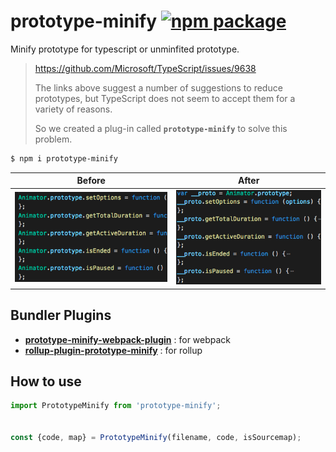 # prototype-minify [![npm package](https://img.shields.io/npm/v/prototype-minify.svg)](https://www.npmjs.com/package/prototype-minify)

Minify prototype for typescript or unminfited prototype.

> https://github.com/Microsoft/TypeScript/issues/9638
>
> The links above suggest a number of suggestions to reduce prototypes, but TypeScript does not seem to accept them for a variety of reasons.
>
> So we created a plug-in called **```prototype-minify```** to solve this problem.

```sh
$ npm i prototype-minify
```

|Before|After|
|:---:|:---:|
|![](./before.png)|![](./after.png)|

## Bundler Plugins
* [**prototype-minify-webpack-plugin**](https://www.npmjs.com/package/prototype-minify-webpack-plugin) : for webpack
* [**rollup-plugin-prototype-minify**](https://www.npmjs.com/package/rollup-plugin-prototype-minify) : for rollup

## How to use
```js
import PrototypeMinify from 'prototype-minify';


const {code, map} = PrototypeMinify(filename, code, isSourcemap);

```
